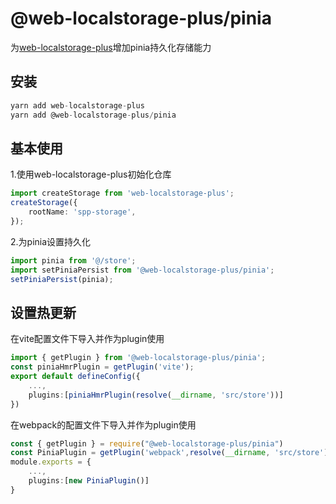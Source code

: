 # @web-localstorage-plus/pinia

为[web-localstorage-plus](https://github.com/supanpanCn/web-localstorage-plus)增加pinia持久化存储能力

## 安装

```js
yarn add web-localstorage-plus
yarn add @web-localstorage-plus/pinia
```

## 基本使用

1.使用web-localstorage-plus初始化仓库

```ts
import createStorage from 'web-localstorage-plus';
createStorage({
    rootName: 'spp-storage',
});
```

2.为pinia设置持久化

```ts
import pinia from '@/store';
import setPiniaPersist from '@web-localstorage-plus/pinia';
setPiniaPersist(pinia);
```

## 设置热更新

在vite配置文件下导入并作为plugin使用

```ts
import { getPlugin } from '@web-localstorage-plus/pinia';
const piniaHmrPlugin = getPlugin('vite');
export default defineConfig({
    ...,
    plugins:[piniaHmrPlugin(resolve(__dirname, 'src/store'))]
})
```

在webpack的配置文件下导入并作为plugin使用

```ts
const { getPlugin } = require("@web-localstorage-plus/pinia")
const PiniaPlugin = getPlugin('webpack',resolve(__dirname, 'src/store'))
module.exports = {
    ...,
    plugins:[new PiniaPlugin()]
}
```
